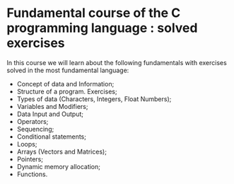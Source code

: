 # Fundamental course of the C programming language : solved exercises
In this course we will learn about the following fundamentals with exercises solved in the most fundamental language:
- Concept of data and Information;
- Structure of a program. Exercises;
- Types of data (Characters, Integers, Float Numbers);
- Variables and Modifiers;
- Data Input and Output;
- Operators;
- Sequencing;
- Conditional statements;
- Loops;
- Arrays (Vectors and Matrices);
- Pointers;
- Dynamic memory allocation;
- Functions.
